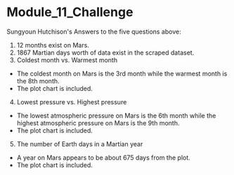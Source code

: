 # Module_11_Challenge

Sungyoun Hutchison's Answers to the five questions above:

1. 12 months exist on Mars.
2. 1867 Martian days worth of data exist in the scraped dataset.
3. Coldest month vs. Warmest month
- The coldest month on Mars is the 3rd month while the warmest month is the 8th month.
- The plot chart is included.
4. Lowest pressure vs. Highest pressure
- The lowest atmospheric pressure on Mars is the 6th month while the highest atmospheric pressure on Mars is the 9th month.
- The plot chart is included.
5. The number of Earth days in a Martian year
- A year on Mars appears to be about 675 days from the plot.
- The plot chart is included.